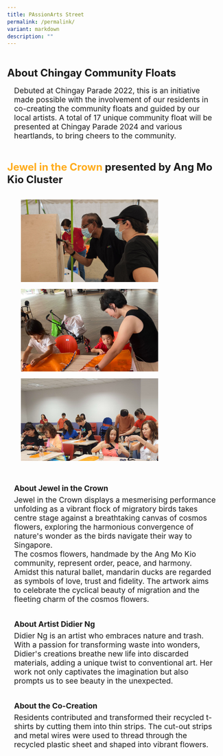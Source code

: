 ```yaml
---
title: PAssionArts Street
permalink: /permalink/
variant: markdown
description: ""
---
```

<div style="padding-top:2rem;font-size:1.5rem;">
<span style="font-weight: bold;">About  Chingay Community Floats</span></div>

<div style="padding:1rem; font-size:1.1rem">Debuted at Chingay Parade 2022, this is an initiative made possible with the involvement of our residents in co-creating the community floats and guided by our local artists. A total of 17 unique community float will be presented at Chingay Parade 2024 and various heartlands, to bring cheers to the community.
</div>



<div style="padding-top:2rem;font-size:1.5rem;">
<span style="font-weight: bold;"><span style="color: #FFAC1C;"> Jewel in the Crown</span> presented by Ang Mo Kio Cluster</span></div>

<div style="display: grid; grid-template-columns: repeat(auto-fit, minmax(228px, 1fr)); gap:1rem; padding:2rem;">

<div style="display: block; overflow:hidden; text-decoration: none;  max-width: 20rem;">
<div style="font-size: 1rem"></div><div style="min-height:12rem; max-height:12rem; overflow:hidden;"><img style="min-height:12rem; object-fit: cover; position:relative; top:rem;" src="/images/Chingay2024/AMK.jpg"></div></div>


<div style="display: block; overflow:hidden; text-decoration: none;  max-width: 20rem;">
<div style="font-size: 1rem"></div><div style="min-height:12rem; max-height:12rem; overflow:hidden;"><img style="min-height:12rem; object-fit: cover; position:relative; top:rem;" src="/images/Chingay2024CommunityFloats/AMK_Cluster_3.jpeg"></div></div>

<div style="display: block; overflow:hidden; text-decoration: none;  max-width: 20rem;">
<div style="font-size: 1rem"></div><div style="min-height:12rem; max-height:12rem; overflow:hidden;"><img style="min-height:12rem; object-fit: cover; position:relative; top:rem;" src="/images/Chingay2024CommunityFloats/AMK_Cluster_4.jpg"></div></div>

</div>

<div style="padding:1rem; font-size:1.1rem"><span style="font-weight: bold;line-height:2rem;">About Jewel in the Crown</span><br> Jewel in the Crown displays a mesmerising performance unfolding as a vibrant flock of migratory birds takes centre stage against a breathtaking canvas of cosmos flowers, exploring the harmonious convergence of nature's wonder as the birds navigate their way to Singapore.<br>
The cosmos flowers, handmade by the Ang Mo Kio community, represent order, peace, and harmony.  Amidst this natural ballet, mandarin ducks are regarded as symbols of love, trust and fidelity.  The artwork aims to celebrate the cyclical beauty of migration and the fleeting charm of the cosmos flowers.
</div>
<div style="padding:1rem; font-size:1.1rem"><span style="font-weight: bold;line-height:2rem;">About Artist Didier Ng</span><br>Didier Ng is an artist who embraces nature and trash.  With a passion for transforming waste into wonders, Didier's creations breathe new life into discarded materials, adding a unique twist to conventional art.  Her work not only captivates the imagination but also prompts us to see beauty in the unexpected.</div>
<div style="padding:1rem; font-size:1.1rem"><span style="font-weight: bold;line-height:2rem;">About the Co-Creation</span><br>Residents contributed and transformed their recycled t-shirts by cutting them into thin strips.  The cut-out strips and metal wires were used to thread through the recycled plastic sheet and shaped into vibrant flowers.</div>